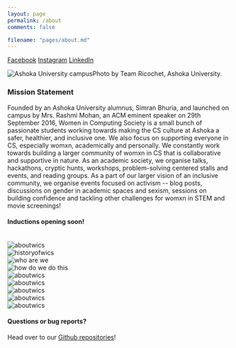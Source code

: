 ```yaml
---
layout: page
permalink: /about
comments: false

filename: "pages/about.md"
---
```

<link rel="stylesheet" href="https://cdnjs.cloudflare.com/ajax/libs/font-awesome/4.7.0/css/font-awesome.min.css">
<div class="row justify-content-between">
<div class="col-md-8 pr-5">
<style type="text/css">
	a{
		text-align: center;
	}
</style>

<a href="https://www.facebook.com/ashokawics" class="fa fa-facebook">Facebook</a>
<a href="https://www.instagram.com/wics.ashoka/" class="fa fa-instagram">Instagram</a>
<a href="https://www.linkedin.com/company/wics-ashoka-university" class="fa fa-linkedin">LinkedIn</a>
<p class="mb-5"><img class="shadow-lg" src="{{site.baseurl}}/assets/images/about-1.png" alt="Ashoka University campus" />Photo by Team Ricochet, Ashoka University. </p>

<h3>Mission Statement</h3>
Founded by an Ashoka University alumnus, Simran Bhuria, and launched on campus by Mrs. Rashmi Mohan, an ACM eminent speaker on 29th September 2016, Women in Computing Society is a small bunch of passionate students working towards making the CS culture at Ashoka a safer, healthier, and inclusive one. We also focus on supporting everyone in CS, especially womxn, academically and personally. We constantly work towards building a larger community of womxn in CS that is collaborative and supportive in nature. As an academic society, we organise talks, hackathons, cryptic hunts, workshops, problem-solving centered stalls and events, and reading groups. As a part of our larger vision of an inclusive community, we organise events focused on activism -- blog posts, discussions on gender in academic spaces and sexism, sessions on building confidence and tackling other challenges for womxn in STEM and movie screenings! 
<br>
<h4> Inductions opening soon! </h4>
<br>
<img class="shadow-lg" src="{{site.baseurl}}/assets/images/aboutwics/1.png" alt="aboutwics" /><br>
<img class="shadow-lg" src="{{site.baseurl}}/assets/images/aboutwics/2.png" alt="historyofwics" /><br>
<img class="shadow-lg" src="{{site.baseurl}}/assets/images/aboutwics/3.png" alt="who are we" /><br>
<img class="shadow-lg" src="{{site.baseurl}}/assets/images/aboutwics/4.png" alt="how do we do this" /><br>
<img class="shadow-lg" src="{{site.baseurl}}/assets/images/aboutwics/5.png" alt="aboutwics" /><br>
<img class="shadow-lg" src="{{site.baseurl}}/assets/images/aboutwics/6.png" alt="aboutwics" /><br>
<img class="shadow-lg" src="{{site.baseurl}}/assets/images/aboutwics/7.png" alt="aboutwics" /><br>
<img class="shadow-lg" src="{{site.baseurl}}/assets/images/aboutwics/8.png" alt="aboutwics" /><br>
<img class="shadow-lg" src="{{site.baseurl}}/assets/images/aboutwics/9.png" alt="aboutwics" /><br>

<h4>Questions or bug reports?</h4>

<p>Head over to our <a href="https://github.com/wics-ashoka">Github repositories</a>!</p>

</div>

<div class="col-md-4">

<!-- <div class="sticky-top sticky-top-80">
<h5>Buy me a coffee</h5>

<p>Check out our other work on our <a target="_blank" href="https://github.com/wics-ashoka">Github Organisation <i class="fab fa-github"></i></a>.</p>

</div> -->
</div>
</div>
